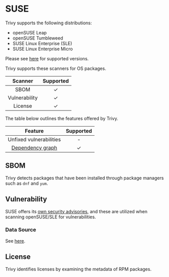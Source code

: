 # SUSE
Trivy supports the following distributions:

- openSUSE Leap
- openSUSE Tumbleweed
- SUSE Linux Enterprise (SLE)
- SUSE Linux Enterprise Micro

Please see [here](index.md#supported-os) for supported versions.

Trivy supports these scanners for OS packages.

|    Scanner    | Supported |
| :-----------: | :-------: |
|     SBOM      |     ✓     |
| Vulnerability |     ✓     |
|    License    |     ✓     |

The table below outlines the features offered by Trivy.

|               Feature                | Supported |
|:------------------------------------:|:---------:|
|       Unfixed vulnerabilities        |     -     |
| [Dependency graph][dependency-graph] |     ✓     |

## SBOM
Trivy detects packages that have been installed through package managers such as `dnf` and `yum`.

## Vulnerability
SUSE offers its [own security advisories][cvrf], and these are utilized when scanning openSUSE/SLE for vulnerabilities.

### Data Source
See [here](../../scanner/vulnerability.md#data-sources).

## License
Trivy identifies licenses by examining the metadata of RPM packages.


[dependency-graph]: ../../configuration/reporting.md#show-origins-of-vulnerable-dependencies
[cvrf]: https://ftp.suse.com/pub/projects/security/cvrf/

[vulnerability statuses]: ../../configuration/filtering.md#by-status
